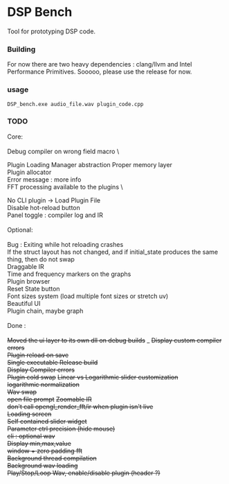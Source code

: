 # DSP Bench

Tool for prototyping DSP code.

### Building
For now there are two heavy dependencies : clang/llvm and Intel Performance Primitives. Sooooo, please use the release for now. 

### usage 
```
DSP_bench.exe audio_file.wav plugin_code.cpp 
```

### TODO

Core: \
\
Debug compiler on wrong field macro \

Plugin Loading Manager abstraction
Proper memory layer \
Plugin allocator \
Error message : more info \
FFT processing available to the plugins \

No CLI plugin -> Load Plugin File \
Disable hot-reload button \
Panel toggle : compiler log and IR \
\
Optional: \
\
Bug : Exiting while hot reloading crashes \
If the struct layout has not changed, and if initial_state produces the same thing, then do not swap \
Draggable IR \
Time and frequency markers on the graphs \
Plugin browser \
Reset State button \
Font sizes system (load multiple font sizes or stretch uv) \
Beautiful UI \
Plugin chain, maybe graph \
\
Done : \
\
~~Moved the ui layer to its own dll on debug builds~~ _
~~Display custom compiler errors~~ \
~~Plugin reload on save~~ \
~~Single executable Release build~~ \
~~Display Compiler errors~~ \
~~Plugin cold swap~~
~~Linear vs Logarithmic slider customization~~ \
~~logarithmic normalization~~ \
~~Wav swap~~ \
~~open file prompt~~
~~Zoomable IR~~ \
~~don't call opengl_render_fft/ir when plugin isn't live~~ \
~~Loading screen~~ \
~~Self contained slider widget~~ \
~~Parameter ctrl precision (hide mouse)~~ \
~~cli : optional wav~~ \
~~Display min,max,value~~ \
~~window + zero padding fft~~\
~~Background thread compilation~~ \
~~Background wav loading~~ \
~~Play/Stop/Loop Wav, enable/disable plugin (header ?)~~ 